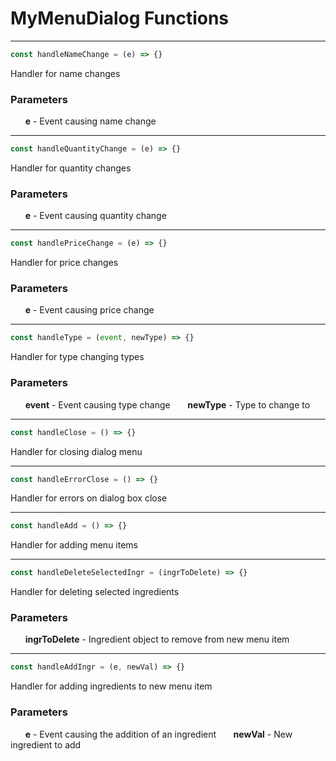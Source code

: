 # MyMenuDialog Functions

-----

```js
const handleNameChange = (e) => {}
```
Handler for name changes
### Parameters
&nbsp;&nbsp;&nbsp;&nbsp;&nbsp;&nbsp;**e** - Event causing name change

-----

```js
const handleQuantityChange = (e) => {}
```
Handler for quantity changes
### Parameters
&nbsp;&nbsp;&nbsp;&nbsp;&nbsp;&nbsp;**e** - Event causing quantity change

-----

```js
const handlePriceChange = (e) => {}
```
Handler for price changes
### Parameters
&nbsp;&nbsp;&nbsp;&nbsp;&nbsp;&nbsp;**e** - Event causing price change

-----

```js
const handleType = (event, newType) => {}
```
Handler for type changing types
### Parameters
&nbsp;&nbsp;&nbsp;&nbsp;&nbsp;&nbsp;**event** - Event causing type change
&nbsp;&nbsp;&nbsp;&nbsp;&nbsp;&nbsp;**newType** - Type to change to

-----

```js
const handleClose = () => {}
```
Handler for closing dialog menu

-----

```js
const handleErrorClose = () => {}
```
Handler for errors on dialog box close

-----

```js
const handleAdd = () => {}
```
Handler for adding menu items

-----

```js
const handleDeleteSelectedIngr = (ingrToDelete) => {}
```
Handler for deleting selected ingredients
### Parameters
&nbsp;&nbsp;&nbsp;&nbsp;&nbsp;&nbsp;**ingrToDelete** - Ingredient object to remove from new menu item

-----

```js
const handleAddIngr = (e, newVal) => {}
```
Handler for adding ingredients to new menu item
### Parameters
&nbsp;&nbsp;&nbsp;&nbsp;&nbsp;&nbsp;**e** - Event causing the addition of an ingredient
&nbsp;&nbsp;&nbsp;&nbsp;&nbsp;&nbsp;**newVal** - New ingredient to add
